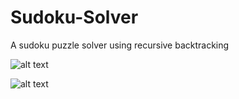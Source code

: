# Sudoku-Solver
A sudoku puzzle solver using recursive backtracking

![alt text](./doc/Screenshot\2019-12-31\11.26.59.png)

![alt text](./doc/Screen\Shot\2019-12-31\at\11.27.19\AM.png)
